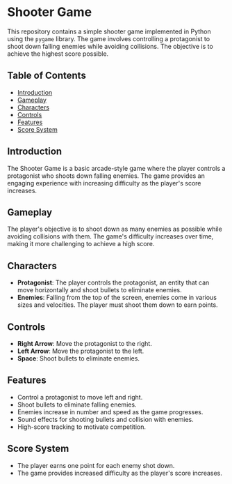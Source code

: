 # Shooter Game

This repository contains a simple shooter game implemented in Python using the `pygame` library. The game involves controlling a protagonist to shoot down falling enemies while avoiding collisions. The objective is to achieve the highest score possible.

## Table of Contents

- [Introduction](#introduction)
- [Gameplay](#gameplay)
- [Characters](#characters)
- [Controls](#controls)
- [Features](#features)
- [Score System](#score-system)

## Introduction

The Shooter Game is a basic arcade-style game where the player controls a protagonist who shoots down falling enemies. The game provides an engaging experience with increasing difficulty as the player's score increases.

## Gameplay

The player's objective is to shoot down as many enemies as possible while avoiding collisions with them. The game's difficulty increases over time, making it more challenging to achieve a high score.

## Characters

- **Protagonist**: The player controls the protagonist, an entity that can move horizontally and shoot bullets to eliminate enemies.
- **Enemies**: Falling from the top of the screen, enemies come in various sizes and velocities. The player must shoot them down to earn points.

## Controls

- **Right Arrow**: Move the protagonist to the right.
- **Left Arrow**: Move the protagonist to the left.
- **Space**: Shoot bullets to eliminate enemies.
  
## Features

- Control a protagonist to move left and right.
- Shoot bullets to eliminate falling enemies.
- Enemies increase in number and speed as the game progresses.
- Sound effects for shooting bullets and collision with enemies.
- High-score tracking to motivate competition.

## Score System

- The player earns one point for each enemy shot down.
- The game provides increased difficulty as the player's score increases.
